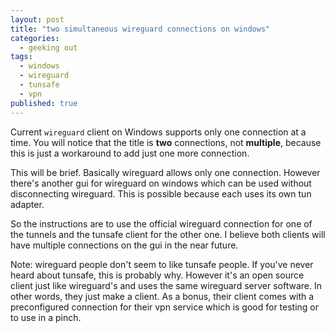 ```yaml
---
layout: post
title: "two simultaneous wireguard connections on windows"
categories:
  - geeking out
tags:
  - windows
  - wireguard
  - tunsafe
  - vpn
published: true
---
```


>
Current `wireguard` client on Windows supports only one connection at a time. You will notice that the title is **two** connections, not **multiple**, because this is just a workaround to add just one more connection.


This will be brief. Basically wireguard allows only one connection. However there's another gui for wireguard on windows which can be used without disconnecting wireguard. This is possible because each uses its own tun adapter.

So the instructions are to use the official wireguard connection for one of the tunnels and the tunsafe client for the other one. I believe both clients will have multiple connections on the gui in the near future.

Note: wireguard people don't seem to like tunsafe people. If you've never heard about tunsafe, this is probably why. However it's an open source client just like wireguard's and uses the same wireguard server software. In other words, they just make a client. As a bonus, their client comes with a preconfigured connection for their vpn service which is good for testing or to use in a pinch.
